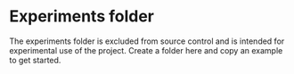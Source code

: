 # Experiments folder
The experiments folder is excluded from source control
and is intended for experimental use of the project. 
Create a folder here and copy an example to get started.
